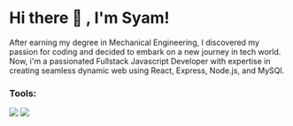 # Hi there 👋 , I'm Syam!
After earning my degree in Mechanical Engineering, I discovered my passion for coding and decided to embark on a new journey in tech world. 
Now, i'm a passionated Fullstack Javascript Developer with expertise in creating seamless dynamic web using React, Express, Node.js, and MySQl.

### Tools:
<p>
    <img src="https://img.shields.io/badge/Languages-Javascript-yellow?&logo=javascript&logoColor=yellow" />
    <img src="https://img.shields.io/badge/Text%20Editor-Visual%20Studio%20Code-blue?&logo=visual%20studio%20code&logoColor=blue" />
</p>

